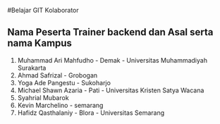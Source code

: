 #Belajar GIT Kolaborator

## Nama Peserta Trainer backend dan Asal serta nama Kampus

1. Muhammad Ari Mahfudho - Demak - Universitas Muhammadiyah Surakarta
2. Ahmad Safrizal - Grobogan
3. Yoga Ade Pangestu - Sukoharjo
4. Michael Shawn Azaria - Pati - Universitas Kristen Satya Wacana
5. Syahrial Mubarok
6. Kevin Marchelino - semarang
7. Hafidz Qasthalaniy - Blora - Universitas Semarang
